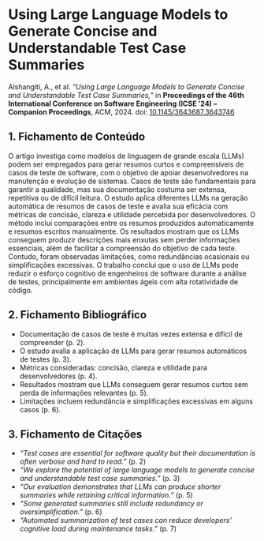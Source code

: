 # Using Large Language Models to Generate Concise and Understandable Test Case Summaries  

Alshangiti, A., et al. *“Using Large Language Models to Generate Concise and Understandable Test Case Summaries,”* in **Proceedings of the 46th International Conference on Software Engineering (ICSE ’24) – Companion Proceedings**, ACM, 2024. doi: [10.1145/3643687.3643746](https://doi.org/10.1145/3643687.3643746)  

## 1. Fichamento de Conteúdo  

O artigo investiga como modelos de linguagem de grande escala (LLMs) podem ser empregados para gerar resumos curtos e compreensíveis de casos de teste de software, com o objetivo de apoiar desenvolvedores na manutenção e evolução de sistemas. Casos de teste são fundamentais para garantir a qualidade, mas sua documentação costuma ser extensa, repetitiva ou de difícil leitura. O estudo aplica diferentes LLMs na geração automática de resumos de casos de teste e avalia sua eficácia com métricas de concisão, clareza e utilidade percebida por desenvolvedores. O método inclui comparações entre os resumos produzidos automaticamente e resumos escritos manualmente. Os resultados mostram que os LLMs conseguem produzir descrições mais enxutas sem perder informações essenciais, além de facilitar a compreensão do objetivo de cada teste. Contudo, foram observadas limitações, como redundâncias ocasionais ou simplificações excessivas. O trabalho conclui que o uso de LLMs pode reduzir o esforço cognitivo de engenheiros de software durante a análise de testes, principalmente em ambientes ágeis com alta rotatividade de código.  

## 2. Fichamento Bibliográfico  

- Documentação de casos de teste é muitas vezes extensa e difícil de compreender (p. 2).  
- O estudo avalia a aplicação de LLMs para gerar resumos automáticos de testes (p. 3).  
- Métricas consideradas: concisão, clareza e utilidade para desenvolvedores (p. 4).  
- Resultados mostram que LLMs conseguem gerar resumos curtos sem perda de informações relevantes (p. 5).  
- Limitações incluem redundância e simplificações excessivas em alguns casos (p. 6).  

## 3. Fichamento de Citações  

- *“Test cases are essential for software quality but their documentation is often verbose and hard to read.”* (p. 2)  
- *“We explore the potential of large language models to generate concise and understandable test case summaries.”* (p. 3)  
- *“Our evaluation demonstrates that LLMs can produce shorter summaries while retaining critical information.”* (p. 5)  
- *“Some generated summaries still include redundancy or oversimplification.”* (p. 6)  
- *“Automated summarization of test cases can reduce developers’ cognitive load during maintenance tasks.”* (p. 7)  
